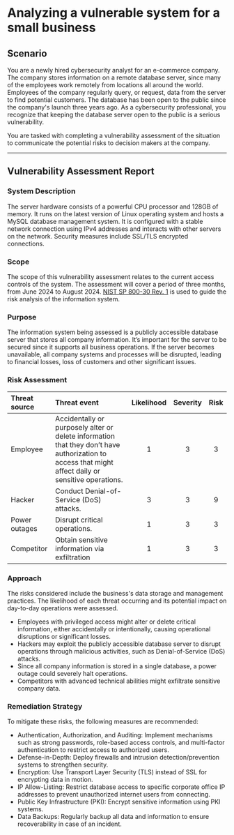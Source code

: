 # Analyzing a vulnerable system for a small business

## Scenario 
You are a newly hired cybersecurity analyst for an e-commerce company. The company stores information on a remote database server, since many of the employees work remotely from locations all around the world. Employees of the company regularly query, or request, data from the server to find potential customers. The database has been open to the public since the company's launch three years ago. As a cybersecurity professional, you recognize that keeping the database server open to the public is a serious vulnerability.

You are tasked with completing a vulnerability assessment of the situation to communicate the potential risks to decision makers at the company. 

---

## Vulnerability Assessment Report

### System Description
The server hardware consists of a powerful CPU processor and 128GB of memory. It runs on the latest version of Linux operating system and hosts a MySQL database management system. It is configured with a stable network connection using IPv4 addresses and interacts with other servers on the network. Security measures include SSL/TLS encrypted connections.

### Scope
The scope of this vulnerability assessment relates to the current access controls of the system. The assessment will cover a period of three months, from June 2024 to August 2024. [NIST SP 800-30 Rev. 1](https://nvlpubs.nist.gov/nistpubs/Legacy/SP/nistspecialpublication800-30r1.pdf) is used to guide the risk analysis of the information system.

### Purpose
The information system being assessed is a publicly accessible database server that stores all company information. It’s important for the server to be secured since it supports all business operations. If the server becomes unavailable, all company systems and processes will be disrupted, leading to financial losses, loss of customers and other significant issues.

### Risk Assessment
| Threat source | Threat event | Likelihood | Severity | Risk |
| :--- | :--- | :---: | :---: | :---: |
| Employee | Accidentally or purposely alter or delete information that they don’t have authorization to access that might affect daily or sensitive operations. | 1 | 3 | 3 |
| Hacker | Conduct Denial-of-Service (DoS) attacks. | 3 | 3 | 9 |
| Power outages | Disrupt critical operations. | 1 | 3 | 3 |
| Competitor | Obtain sensitive information via exfiltration | 1 | 3 | 3 |

### Approach
The risks considered include the business's data storage and management practices. The likelihood of each threat occurring and its potential impact on day-to-day operations were assessed.
- Employees with privileged access might alter or delete critical information, either accidentally or intentionally, causing operational disruptions or significant losses.
- Hackers may exploit the publicly accessible database server to disrupt operations through malicious activities, such as Denial-of-Service (DoS) attacks.
- Since all company information is stored in a single database, a power outage could severely halt operations.
- Competitors with advanced technical abilities might exfiltrate sensitive company data.

### Remediation Strategy
To mitigate these risks, the following measures are recommended:
- Authentication, Authorization, and Auditing: Implement mechanisms such as strong passwords, role-based access controls, and multi-factor authentication to restrict access to authorized users.
- Defense-in-Depth: Deploy firewalls and intrusion detection/prevention systems to strengthen security.
- Encryption: Use Transport Layer Security (TLS) instead of SSL for encrypting data in motion.
- IP Allow-Listing: Restrict database access to specific corporate office IP addresses to prevent unauthorized internet users from connecting.
- Public Key Infrastructure (PKI): Encrypt sensitive information using PKI systems.
- Data Backups: Regularly backup all data and information to ensure recoverability in case of an incident.
